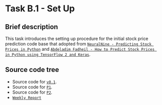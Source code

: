 # Task B.1 - Set Up
## Brief description
This task introduces the setting up procedure for the initial stock price prediction code base that adopted from [`NeuralNine - Predicting Stock Prices in Python`](https://www.youtube.com/watch?v=PuZY9q-aKLw) and [`Abdeladim Fadheil - How to Predict Stock Prices in Python using TensorFlow 2 and Keras`](https://thepythoncode.com/article/stock-price-prediction-in-python-using-tensorflow-2-and-keras).
## Source code tree
- Source code for [`v0.1`](https://github.com/cobeo2004/cos30018/tree/main/Week1/v0.1).
- Source code for [`P1`](https://github.com/cobeo2004/cos30018/tree/main/Week1/P1).
- Source code for [`P2`](https://github.com/cobeo2004/cos30018/tree/main/Week1/P2).
- [`Weekly Report`](https://github.com/cobeo2004/cos30018/blob/main/Week1/Week%201%20Report.pdf)
